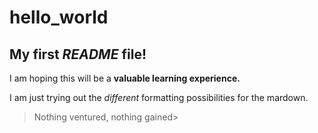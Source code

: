 # hello_world

## My first *README* file! ##

I am hoping this will be a **valuable learning experience.**

I am just trying out the *different* formatting possibilities for the mardown.

>Nothing ventured, nothing gained>
